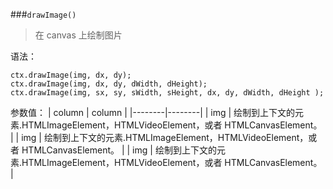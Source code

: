 ###`drawImage()`
> 在 canvas 上绘制图片

语法：
```
ctx.drawImage(img, dx, dy);
ctx.drawImage(img, dx, dy, dWidth, dHeight);
ctx.drawImage(img, sx, sy, sWidth, sHeight, dx, dy, dWidth, dHeight );
```
参数值：
| column | column |
|--------|--------|
|   img     |   绘制到上下文的元素.HTMLImageElement，HTMLVideoElement，或者 HTMLCanvasElement。     |
|   img     |   绘制到上下文的元素.HTMLImageElement，HTMLVideoElement，或者 HTMLCanvasElement。     |
|   img     |   绘制到上下文的元素.HTMLImageElement，HTMLVideoElement，或者 HTMLCanvasElement。     |

